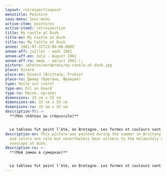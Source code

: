 ```yaml
---
layout: retrospectivepost
menutitle: Peinture
sous-menu: Sous-menu
active-item: peintures
active-item2: retrospective
title: My castle at Dusk
title-en: My Castle at Dusk
title-ru: My Castle at Dusk
annee: 1961-07-31T23:00:00.000Z
annee-aff: juillet - août 1961
annee-aff-en: July - August 1961
annee-aff-ru: июль - август 1961 г.
picture: /photos/wordpress/my-castle-at-dusk.jpg
place: Dinard
place-en: Dinard (Brittany, France)
place-ru: Динар (Бретань, Франция)
type: Huile sur isorel
type-en: Oil on board
type-ru: Масло, оргалит
dimensions: 33 cm x 55 cm
dimensions-en: 33 cm x 55 cm
dimensions-ru: 33 см x 55 см
description-fr: >-
  **(Mon château au crépuscule)**


  Le tableau fut peint l’été, en Bretagne. Les formes et couleurs sont apaisées mais témoignent néanmoins de la mélancolie du paysage crépusculaire marin.
description-en: This picture was painted during the summer in Brittany. Shapes
  and colors are calm but nevertheless bear witness to the melancholy of the
  seascape at dusk.
description-ru: >-
  **(Мой замок в сумерках)**


  Le tableau fut peint l’été, en Bretagne. Les formes et couleurs sont apaisées mais témoignent néanmoins de la mélancolie du paysage crépusculaire marin.
---
```

